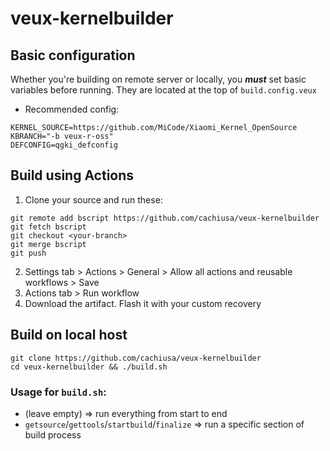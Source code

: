 # veux-kernelbuilder
## **Basic configuration**
Whether you're building on remote server or locally, you ***must*** set basic variables before running. They are located at the top of `build.config.veux`
- Recommended config:  
```
KERNEL_SOURCE=https://github.com/MiCode/Xiaomi_Kernel_OpenSource
KBRANCH="-b veux-r-oss"
DEFCONFIG=qgki_defconfig
```

## Build using Actions
1. Clone your source and run these:
```
git remote add bscript https://github.com/cachiusa/veux-kernelbuilder
git fetch bscript
git checkout <your-branch>
git merge bscript
git push
```
2. Settings tab > Actions > General > Allow all actions and reusable workflows > Save
3. Actions tab > Run workflow
4. Download the artifact. Flash it with your custom recovery
  
## Build on local host
```
git clone https://github.com/cachiusa/veux-kernelbuilder  
cd veux-kernelbuilder && ./build.sh
```
### Usage for `build.sh`:
- (leave empty)  => run everything from start to end
- `getsource`/`gettools`/`startbuild`/`finalize` => run a specific section of build process